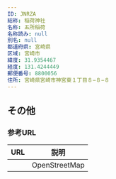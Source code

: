 ```yaml
---
ID: JNRZA
総称: 稲荷神社
名称: 五所稲荷
名称読み: null
別名: null
都道府県: 宮崎県
区域: 宮崎市
緯度: 31.9354467
経度: 131.4244449
郵便番号: 8800056
住所: 宮崎県宮崎市神宮東１丁目８−８−８
---
```


## その他

### 参考URL

| URL | 説明          |
| --- | ------------- |
|     | OpenStreetMap |
